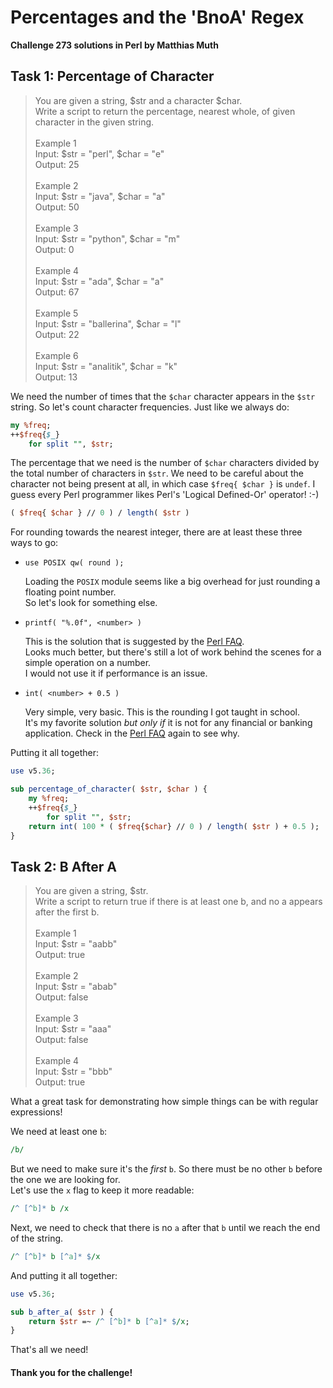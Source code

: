 # Percentages and the 'BnoA' Regex

**Challenge 273 solutions in Perl by Matthias Muth**

## Task 1: Percentage of Character

> You are given a string, \$str and a character \$char.<br/>
> Write a script to return the percentage, nearest whole, of given character in the given string.<br/>
> <br/>
> Example 1<br/>
> Input: \$str = "perl",  \$char = "e"<br/>
> Output: 25<br/>
> <br/>
> Example 2<br/>
> Input: \$str = "java",  \$char = "a"<br/>
> Output: 50<br/>
> <br/>
> Example 3<br/>
> Input: \$str = "python", \$char = "m"<br/>
> Output: 0<br/>
> <br/>
> Example 4<br/>
> Input: \$str = "ada", \$char = "a"<br/>
> Output: 67<br/>
> <br/>
> Example 5<br/>
> Input: \$str = "ballerina", \$char = "l"<br/>
> Output: 22<br/>
> <br/>
> Example 6<br/>
> Input: \$str = "analitik", \$char = "k"<br/>
> Output: 13<br/>

We need the number of times that the `$char` character appears in the `$str` string.
So let's count character frequencies. Just like we always do:

```perl
my %freq;
++$freq{$_}
    for split "", $str;
```

The percentage that we need is the number of `$char` characters
divided by the total number of characters in `$str`.
We need to be careful about the character not being present at all,
in which case `$freq{ $char }` is `undef`.
I guess every Perl programmer likes Perl's 'Logical Defined-Or' operator!  :-) 

 ```perl
 ( $freq{ $char } // 0 ) / length( $str )
 ```

For rounding towards the nearest integer, there are at least these three ways to go:

- `use POSIX qw( round );`

  Loading the `POSIX` module seems like a big overhead
  for just rounding a floating point number.<br/>
  So let's look for something else.

- `printf( "%.0f", <number> )`

  This is the solution that is suggested by the [Perl FAQ](https://perldoc.perl.org/perlfaq4#Does-Perl-have-a-round()-function%3F-What-about-ceil()-and-floor()%3F-Trig-functions%3F).<br/>
  Looks much better, but there's still a lot of work behind the scenes
  for a simple operation on a number.<br/>
  I would not use it if performance is an issue.

- `int( <number> + 0.5 )`

  Very simple, very basic. This is the rounding I got taught in school.<br/>
  It's my favorite solution *but only if* it is not for any financial or banking application.
  Check in the [Perl FAQ](https://perldoc.perl.org/perlfaq4#Does-Perl-have-a-round()-function%3F-What-about-ceil()-and-floor()%3F-Trig-functions%3F) again to see why.

Putting it all together:

```perl
use v5.36;

sub percentage_of_character( $str, $char ) {
    my %freq;
    ++$freq{$_}
        for split "", $str;
    return int( 100 * ( $freq{$char} // 0 ) / length( $str ) + 0.5 );
}
```

## Task 2: B After A

> You are given a string, \$str.<br/>
> Write a script to return true if there is at least one b, and no a appears after the first b.<br/>
> <br/>
> Example 1<br/>
> Input: \$str = "aabb"<br/>
> Output: true<br/>
> <br/>
> Example 2<br/>
> Input: \$str = "abab"<br/>
> Output: false<br/>
> <br/>
> Example 3<br/>
> Input: \$str = "aaa"<br/>
> Output: false<br/>
> <br/>
> Example 4<br/>
> Input: \$str = "bbb"<br/>
> Output: true<br/>

What a great task for demonstrating how simple things can be with regular expressions!

We need at least one `b`:

```perl
/b/
```

But we need to make sure it's the *first* `b`.
So there must be no other `b` before the one we are looking for.<br/>
Let's use the `x` flag to keep it more readable:

```perl
/^ [^b]* b /x
```

Next, we need to check that there is no `a` after that `b` until we reach the end of the string.

```perl
/^ [^b]* b [^a]* $/x
```

And putting it all together:

```perl
use v5.36;

sub b_after_a( $str ) {
    return $str =~ /^ [^b]* b [^a]* $/x;
}
```

That's all we need!

#### **Thank you for the challenge!**
